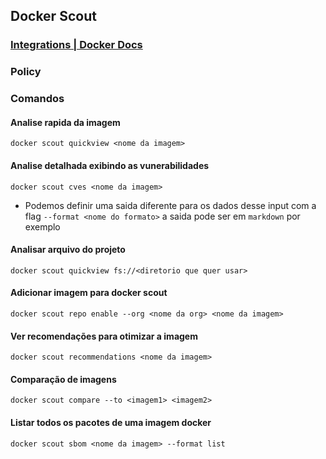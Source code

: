 ## Docker Scout 
### [Integrations | Docker Docs](https://docs.docker.com/scout/integrations/)

### Policy 


### Comandos 
#### Analise rapida da imagem
`docker scout quickview <nome da imagem>`
#### Analise detalhada exibindo as vunerabilidades 
`docker scout cves <nome da imagem>`
- Podemos definir uma saida diferente para os dados desse input com a flag `--format <nome do formato>` a saida pode ser em `markdown` por exemplo
#### Analisar arquivo do projeto
`docker scout quickview fs://<diretorio que quer usar>`
#### Adicionar imagem para docker scout 
`docker scout repo enable --org <nome da org> <nome da imagem>`
#### Ver recomendações para otimizar a imagem 
`docker scout recommendations <nome da imagem>`
#### Comparação de imagens 
`docker scout compare --to <imagem1> <imagem2>`
#### Listar todos os pacotes de uma imagem docker 
`docker scout sbom <nome da imagem> --format list`
